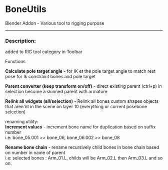 # BoneUtils
Blender Addon - Various tool to rigging purpose  
  
---
  
### Description:  

added to RIG tool category in Toolbar

Functions  

**Calculate pole target angle** - for IK et the pole target angle to match rest pose for Ik constraint bones and pole target  

**Parent converter (keep transform on/off)** - direct existing parent (ctrl+p) in selection become a skinned parent with armature  

**Relink all widgets (all/selection)** - Relink all bones custom shapes objects that aren'nt in the scene on layer 10 (everything or current posebone selection)  
  
renaming utility:  
**Increment values** - increment bone name for duplication based on suffix number  
i.e: bone_05.001 >> bone_06, bone_06.002 >> bone_08

**Rename bone chain** - rename recursively child bones in bone chain based on number in name of parent  
i.e: selected bones : Arm_01.L, childs will be Arm_02.L then Arm_03.L and so on.
